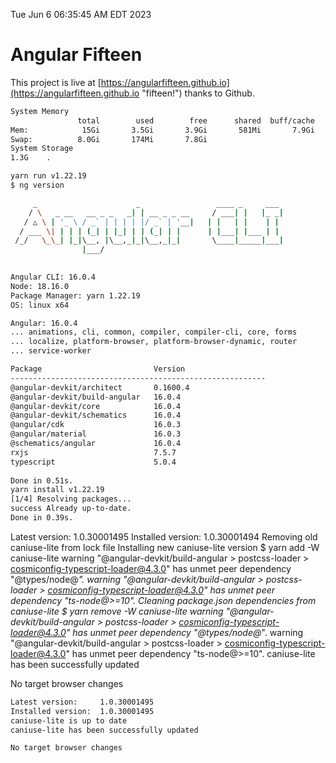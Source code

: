 Tue Jun  6 06:35:45 AM EDT 2023

# Angular Fifteen


This project is live at [https://angularfifteen.github.io](https://angularfifteen.github.io "fifteen!") thanks to Github.

```bash
System Memory
               total        used        free      shared  buff/cache   available
Mem:            15Gi       3.5Gi       3.9Gi       581Mi       7.9Gi        10Gi
Swap:          8.0Gi       174Mi       7.8Gi
System Storage
1.3G	.
```
```bash
yarn run v1.22.19
$ ng version

     _                      _                 ____ _     ___
    / \   _ __   __ _ _   _| | __ _ _ __     / ___| |   |_ _|
   / △ \ | '_ \ / _` | | | | |/ _` | '__|   | |   | |    | |
  / ___ \| | | | (_| | |_| | | (_| | |      | |___| |___ | |
 /_/   \_\_| |_|\__, |\__,_|_|\__,_|_|       \____|_____|___|
                |___/
    

Angular CLI: 16.0.4
Node: 18.16.0
Package Manager: yarn 1.22.19
OS: linux x64

Angular: 16.0.4
... animations, cli, common, compiler, compiler-cli, core, forms
... localize, platform-browser, platform-browser-dynamic, router
... service-worker

Package                         Version
---------------------------------------------------------
@angular-devkit/architect       0.1600.4
@angular-devkit/build-angular   16.0.4
@angular-devkit/core            16.0.4
@angular-devkit/schematics      16.0.4
@angular/cdk                    16.0.3
@angular/material               16.0.3
@schematics/angular             16.0.4
rxjs                            7.5.7
typescript                      5.0.4
    
Done in 0.51s.
yarn install v1.22.19
[1/4] Resolving packages...
success Already up-to-date.
Done in 0.39s.
```
Latest version:     1.0.30001495
Installed version:  1.0.30001494
Removing old caniuse-lite from lock file
Installing new caniuse-lite version
$ yarn add -W caniuse-lite
warning "@angular-devkit/build-angular > postcss-loader > cosmiconfig-typescript-loader@4.3.0" has unmet peer dependency "@types/node@*".
warning "@angular-devkit/build-angular > postcss-loader > cosmiconfig-typescript-loader@4.3.0" has unmet peer dependency "ts-node@>=10".
Cleaning package.json dependencies from caniuse-lite
$ yarn remove -W caniuse-lite
warning "@angular-devkit/build-angular > postcss-loader > cosmiconfig-typescript-loader@4.3.0" has unmet peer dependency "@types/node@*".
warning "@angular-devkit/build-angular > postcss-loader > cosmiconfig-typescript-loader@4.3.0" has unmet peer dependency "ts-node@>=10".
caniuse-lite has been successfully updated

No target browser changes
```bash
Latest version:     1.0.30001495
Installed version:  1.0.30001495
caniuse-lite is up to date
caniuse-lite has been successfully updated

No target browser changes
```
```bash
